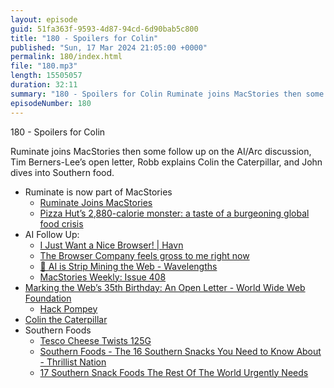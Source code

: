 ```yaml
---
layout: episode
guid: 51fa363f-9593-4d87-94cd-6d90bab5c800
title: "180 - Spoilers for Colin"
published: "Sun, 17 Mar 2024 21:05:00 +0000"
permalink: 180/index.html
file: "180.mp3"
length: 15505057
duration: 32:11
summary: "180 - Spoilers for Colin Ruminate joins MacStories then some follow up on the AI/Arc discussion, Tim Berners-Lee’s open letter, Robb explains Colin the Caterpillar, and John dives into Southern food.  Ruminate is now part of MacStories       AI..."
episodeNumber: 180
---
```


180 - Spoilers for Colin

Ruminate joins MacStories then some follow up on the AI/Arc discussion, Tim Berners-Lee’s open letter, Robb explains Colin the Caterpillar, and John dives into Southern food.

*   Ruminate is now part of MacStories
    *   [Ruminate Joins MacStories](https://www.macstories.net/news/ruminate-joins-macstories) 
    *   [Pizza Hut’s 2,880-calorie monster: a taste of a burgeoning global food crisis](https://www.theguardian.com/global-development/2014/mar/02/pizza-hut-2880-calorie-monstrosity-worlds-burgeoning-food-crisis)
*   AI Follow Up:
    *   [I Just Want a Nice Browser! | Havn](https://havn.blog/2024/03/11/i-just-want.html)
    *   [The Browser Company feels gross to me right now](https://birchtree.me/blog/the-browser-company-feels-gross-to-me-right-now/)
    *   [🔗 AI is Strip Mining the Web - Wavelengths](https://wavelengths.online/posts/ai-is-strip-mining-the-web)
    *   [MacStories Weekly: Issue 408](https://club.macstories.net/posts/macstories-weekly-issue-408)
*   [Marking the Web’s 35th Birthday: An Open Letter - World Wide Web Foundation](https://webfoundation.org/2024/03/marking-the-webs-35th-birthday-an-open-letter/)
    *   [Hack Pompey](https://hackpompey.co.uk/)
*   [Colin the Caterpillar](https://en.wikipedia.org/wiki/Colin_the_Caterpillar)
*   Southern Foods
    *   [Tesco Cheese Twists 125G](https://www.tesco.com/groceries/en-GB/products/256487388)
    *   [Southern Foods - The 16 Southern Snacks You Need to Know About - Thrillist Nation](https://www.thrillist.com/eat/nation/southern-foods-the-16-southern-snacks-you-need-to-know-about-thrillist-nation)
    *   [17 Southern Snack Foods The Rest Of The World Urgently Needs](https://www.buzzfeed.com/tayloraowens/southern-snack-foods)
